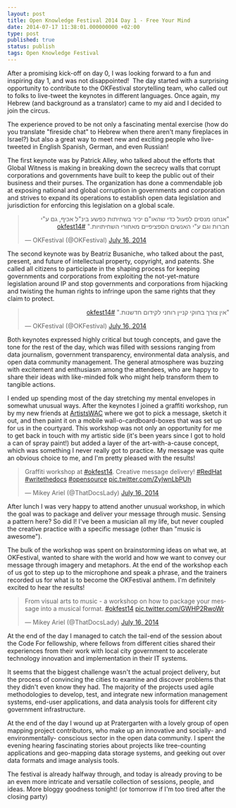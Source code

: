 ```yaml
---
layout: post
title: Open Knowledge Festival 2014 Day 1 - Free Your Mind
date: 2014-07-17 11:38:01.000000000 +02:00
type: post
published: true
status: publish
tags: Open Knowledge Festival
---
```


After a promising kick-off on day 0, I was looking forward to a fun and inspiring day 1, and was not disappointed! 
The day started with a surprising opportunity to contribute to the OKFestival storytelling team, who called out to folks to live-tweet the keynotes in different languages. Once again, my Hebrew (and background as a translator) came to my aid and I decided to join the circus.

The experience proved to be not only a fascinating mental exercise (how do you translate "fireside chat" to Hebrew when there aren't many fireplaces in Israel?) but also a great way to meet new and exciting people who live-tweeted in English Spanish, German, and even Russian!

The first keynote was by Patrick Alley, who talked about the efforts that Global Witness is making in breaking down the secrecy walls that corrupt corporations and governments have built to keep the public out of their business and their purses. The organization has done a commendable job at exposing national and global corruption in governments and corporation and strives to expand its operations to establish open data legislation and jurisdiction for enforcing this legislation on a global scale.

<blockquote class="twitter-tweet" data-lang="en"><p lang="iw" dir="rtl">&quot;אנחנו מנסים לפעול כדי שהאו&quot;ם יכיר בשחיתות כפשע בינ&quot;ל אכיף, גם ע&quot;י חברות וגם ע&quot;י האנשים הספציפיים מאחורי השחיתויות.&quot; <a href="https://twitter.com/hashtag/okfest14?src=hash">#okfest14</a></p>&mdash; OKFestival (@OKFestival) <a href="https://twitter.com/OKFestival/status/489326545518198784">July 16, 2014</a></blockquote>
<script async src="//platform.twitter.com/widgets.js" charset="utf-8"></script>

The second keynote was by Beatriz Busaniche, who talked about the past, present, and future of intellectual property, copyright, and patents. She called all citizens to participate in the shaping process for keeping governments and corporations from exploiting the not-yet-mature legislation around IP and stop governments and corporations from hijacking and twisting the human rights to infringe upon the same rights that they claim to protect.

<blockquote class="twitter-tweet" data-lang="en"><p lang="iw" dir="rtl">&quot;אין צורך בחוקי קניין רוחני לקידום חדשנות.&quot; <a href="https://twitter.com/hashtag/okfest14?src=hash">#okfest14</a></p>&mdash; OKFestival (@OKFestival) <a href="https://twitter.com/OKFestival/status/489330866607620096">July 16, 2014</a></blockquote>
<script async src="//platform.twitter.com/widgets.js" charset="utf-8"></script>

Both keynotes expressed highly critical but tough concepts, and gave the tone for the rest of the day, which was filled with sessions ranging from data journalism, government transparency, environmental data analysis, and open data community management. The general atmosphere was buzzing with excitement and enthusiasm among the attendees, who are happy to share their ideas with like-minded folk who might help transform them to tangible actions.

I ended up spending most of the day stretching my mental envelopes in somewhat unusual ways. After the keynotes I joined a graffiti workshop, run by my new friends at [ArtistsWAC](https://twitter.com/ArtistsWAC) where we got to pick a message, sketch it out, and then paint it on a mobile wall-o-cardboard-boxes that was set up for us in the courtyard. This workshop was not only an opportunity for me to get back in touch with my artistic side (it's been years since I got to hold a can of spray paint!) but added a layer of the art-with-a-cause concept, which was something I never really got to practice. My message was quite an obvious choice to me, and I'm pretty pleased with the results!

<blockquote class="twitter-tweet" data-lang="en"><p lang="en" dir="ltr">Graffiti workshop at <a href="https://twitter.com/hashtag/okfest14?src=hash">#okfest14</a>. Creative message delivery! <a href="https://twitter.com/hashtag/RedHat?src=hash">#RedHat</a> <a href="https://twitter.com/hashtag/writethedocs?src=hash">#writethedocs</a> <a href="https://twitter.com/hashtag/opensource?src=hash">#opensource</a> <a href="http://t.co/ZylwnLbPUh">pic.twitter.com/ZylwnLbPUh</a></p>&mdash; Mikey Ariel (@ThatDocsLady) <a href="https://twitter.com/ThatDocsLady/status/489373023385157632">July 16, 2014</a></blockquote>
<script async src="//platform.twitter.com/widgets.js" charset="utf-8"></script>

After lunch I was very happy to attend another unusual workshop, in which the goal was to package and deliver your message through music. Sensing a pattern here? So did I! I've been a musician all my life, but never coupled the creative practice with a specific message (other than "music is awesome").

The bulk of the workshop was spent on brainstorming ideas on what we, at OKFestival, wanted to share with the world and how we want to convey our message through imagery and metaphors. At the end of the workshop each of us got to step up to the microphone and speak a phrase, and the trainers recorded us for what is to become the OKFestival anthem. I'm definitely excited to hear the results!

<blockquote class="twitter-tweet" data-lang="en"><p lang="en" dir="ltr">From visual arts to music - a workshop on how to package your message into a musical format. <a href="https://twitter.com/hashtag/okfest14?src=hash">#okfest14</a> <a href="http://t.co/GWHP2RwoWr">pic.twitter.com/GWHP2RwoWr</a></p>&mdash; Mikey Ariel (@ThatDocsLady) <a href="https://twitter.com/ThatDocsLady/status/489385118445096960">July 16, 2014</a></blockquote>
<script async src="//platform.twitter.com/widgets.js" charset="utf-8"></script>

At the end of the day I managed to catch the tail-end of the session about the Code For fellowship, where fellows from different cities shared their experiences from their work with local city government to accelerate technology innovation and implementation in their IT systems.

It seems that the biggest challenge wasn't the actual project delivery, but the process of convincing the cities to examine and discover problems that they didn't even know they had. The majority of the projects used agile methodologies to develop, test, and integrate new information management systems, end-user applications, and data analysis tools for different city government infrastructure.

At the end of the day I wound up at Pratergarten with a lovely group of open mapping project contributors, who make up an innovative and socially- and environmentally- conscious sector in the open data community. I spent the evening hearing fascinating stories about projects like tree-counting applications and geo-mapping data storage systems, and geeking out over data formats and image analysis tools.

The festival is already halfway through, and today is already proving to be an even more intricate and versatile collection of sessions, people, and ideas. More bloggy goodness tonight! (or tomorrow if I'm too tired after the closing party)

